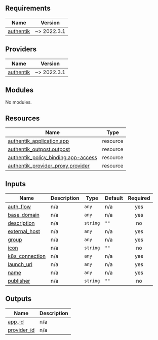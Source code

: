 ## Requirements

| Name | Version |
|------|---------|
| <a name="requirement_authentik"></a> [authentik](#requirement\_authentik) | ~> 2022.3.1 |

## Providers

| Name | Version |
|------|---------|
| <a name="provider_authentik"></a> [authentik](#provider\_authentik) | ~> 2022.3.1 |

## Modules

No modules.

## Resources

| Name | Type |
|------|------|
| [authentik_application.app](https://registry.terraform.io/providers/goauthentik/authentik/latest/docs/resources/application) | resource |
| [authentik_outpost.outpost](https://registry.terraform.io/providers/goauthentik/authentik/latest/docs/resources/outpost) | resource |
| [authentik_policy_binding.app-access](https://registry.terraform.io/providers/goauthentik/authentik/latest/docs/resources/policy_binding) | resource |
| [authentik_provider_proxy.provider](https://registry.terraform.io/providers/goauthentik/authentik/latest/docs/resources/provider_proxy) | resource |

## Inputs

| Name | Description | Type | Default | Required |
|------|-------------|------|---------|:--------:|
| <a name="input_auth_flow"></a> [auth\_flow](#input\_auth\_flow) | n/a | `any` | n/a | yes |
| <a name="input_base_domain"></a> [base\_domain](#input\_base\_domain) | n/a | `any` | n/a | yes |
| <a name="input_description"></a> [description](#input\_description) | n/a | `string` | `""` | no |
| <a name="input_external_host"></a> [external\_host](#input\_external\_host) | n/a | `any` | n/a | yes |
| <a name="input_group"></a> [group](#input\_group) | n/a | `any` | n/a | yes |
| <a name="input_icon"></a> [icon](#input\_icon) | n/a | `string` | `""` | no |
| <a name="input_k8s_connection"></a> [k8s\_connection](#input\_k8s\_connection) | n/a | `any` | n/a | yes |
| <a name="input_launch_url"></a> [launch\_url](#input\_launch\_url) | n/a | `any` | n/a | yes |
| <a name="input_name"></a> [name](#input\_name) | n/a | `any` | n/a | yes |
| <a name="input_publisher"></a> [publisher](#input\_publisher) | n/a | `string` | `""` | no |

## Outputs

| Name | Description |
|------|-------------|
| <a name="output_app_id"></a> [app\_id](#output\_app\_id) | n/a |
| <a name="output_provider_id"></a> [provider\_id](#output\_provider\_id) | n/a |
